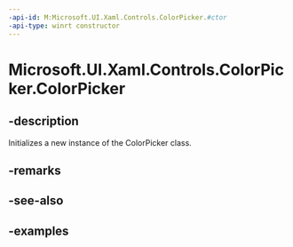 ```yaml
---
-api-id: M:Microsoft.UI.Xaml.Controls.ColorPicker.#ctor
-api-type: winrt constructor
---
```

<!-- Method syntax.
public ColorPicker.ColorPicker()
-->

# Microsoft.UI.Xaml.Controls.ColorPicker.ColorPicker


## -description

Initializes a new instance of the ColorPicker class.


## -remarks


## -see-also


## -examples


